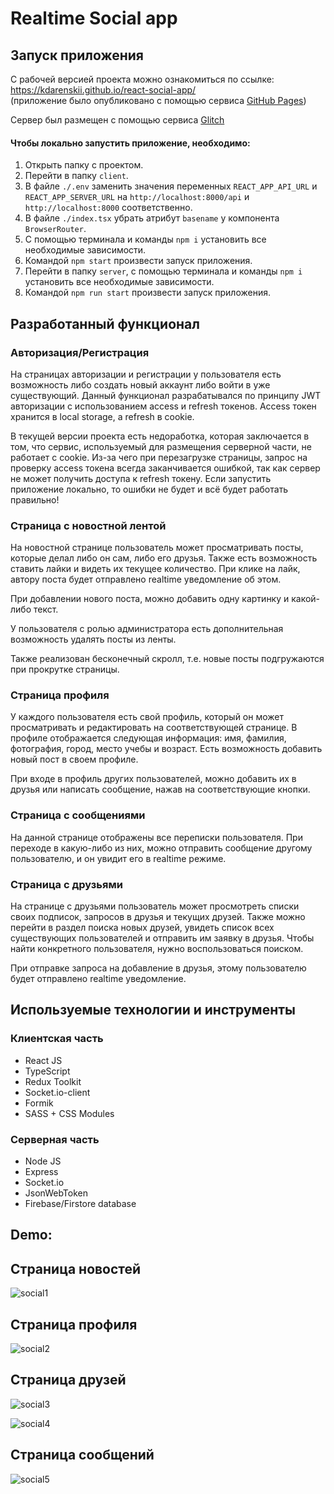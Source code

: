 # Realtime Social app

## Запуск приложения

С рабочей версией проекта можно ознакомиться по ссылке: https://kdarenskii.github.io/react-social-app/  
(приложение было опубликовано с помощью сервиса [GitHub Pages](https://pages.github.com/))

Сервер был размещен с помощью сервиса [Glitch](https://glitch.com/)

#### Чтобы локально запустить приложение, необходимо:

1. Открыть папку с проектом.
2. Перейти в папку `client`.
3. В файле `./.env` заменить значения переменных `REACT_APP_API_URL` и `REACT_APP_SERVER_URL` на `http://localhost:8000/api` и `http://localhost:8000` соответственно.
4. В файле `./index.tsx` убрать атрибут `basename` у компонента `BrowserRouter`.
5. C помощью терминала и команды `npm i` установить все необходимые зависимости.
6. Командой `npm start` произвести запуск приложения.
7. Перейти в папку `server`, c помощью терминала и команды `npm i` установить все необходимые зависимости.
8. Командой `npm run start` произвести запуск приложения.

## Разработанный функционал

### Авторизация/Регистрация

На страницах авторизации и регистрации у пользователя есть возможность либо создать новый аккаунт либо войти в уже существующий. Данный функционал разрабатывался по принципу JWT авторизации с использованием access и refresh токенов. Access токен хранится в local storage, а refresh в cookie.

В текущей версии проекта есть недоработка, которая заключается в том, что сервис, используемый для размещения серверной части, не работает с cookie. Из-за чего при перезагрузке страницы, запрос на проверку access токена всегда заканчивается ошибкой, так как сервер не может получить доступа к refresh токену. Если запустить приложение локально, то ошибки не будет и всё будет работать правильно!

### Страница с новостной лентой

На новостной странице пользователь может просматривать посты, которые делал либо он сам, либо его друзья. Также есть возможность ставить лайки и видеть их текущее количество. При клике на лайк, автору поста будет отправлено realtime уведомление об этом.

При добавлении нового поста, можно добавить одну картинку и какой-либо текст.

У пользователя с ролью администратора есть дополнительная возможность удалять посты из ленты.

Также реализован бесконечный скролл, т.е. новые посты подгружаются при прокрутке страницы.

### Страница профиля

У каждого пользователя есть свой профиль, который он может просматривать и редактировать на соответствующей странице. В профиле отображается следующая информация: имя, фамилия, фотография, город, место учебы и возраст. Есть возможность добавить новый пост в своем профиле.

При входе в профиль других пользователей, можно добавить их в друзья или написать сообщение, нажав на соответствующие кнопки.

### Страница с сообщениями

На данной странице отображены все переписки пользователя. При переходе в какую-либо из них, можно отправить сообщение другому пользователю, и он увидит его в realtime режиме.

### Страница с друзьями

На странице с друзьями пользователь может просмотреть списки своих подписок, запросов в друзья и текущих друзей. Также можно перейти в раздел поиска новых друзей, увидеть список всех существующих пользователей и отправить им заявку в друзья. Чтобы найти конкретного пользователя, нужно воспользоваться поиском.

При отправке запроса на добавление в друзья, этому пользователю будет отправлено realtime уведомление.

## Используемые технологии и инструменты

### Клиентская часть

-   React JS
-   TypeScript
-   Redux Toolkit
-   Socket.io-client
-   Formik
-   SASS + CSS Modules

### Серверная часть

-   Node JS
-   Express
-   Socket.io
-   JsonWebToken
-   Firebase/Firstore database
## Demo:
## Страница новостей
![social1](https://github.com/KDarenskii/react-social-app/assets/111995279/f2480437-7675-49f5-bd3e-4a52d1dfdaf0)

## Страница профиля
![social2](https://github.com/KDarenskii/react-social-app/assets/111995279/95201502-f95e-4692-a5a6-7f88a1953a02)

## Страница друзей
![social3](https://github.com/KDarenskii/react-social-app/assets/111995279/b02c01a1-1afc-4233-af4a-909c5d447824)

![social4](https://github.com/KDarenskii/react-social-app/assets/111995279/fc417536-e937-44c0-bb50-0db5e3a6978a)

## Страница сообщений
![social5](https://github.com/KDarenskii/react-social-app/assets/111995279/04b6cd60-2134-44c0-83d5-56ff23808f0e)
